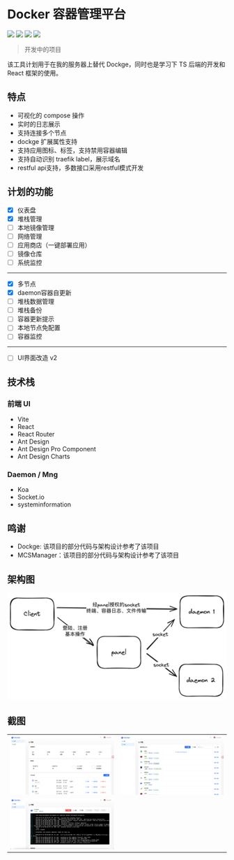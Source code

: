 # Docker 容器管理平台

![](https://img.shields.io/badge/状态-🧪%20实验性-red.svg)
![](https://img.shields.io/badge/启动时间-2024/6/7-green.svg)
![](https://img.shields.io/badge/优先级-MID-blue.svg)
![](https://img.shields.io/badge/版本-v1.0.0-yellow.svg)

> 开发中的项目

该工具计划用于在我的服务器上替代 Dockge，同时也是学习下 TS 后端的开发和 React 框架的使用。

## 特点

- 可视化的 compose 操作
- 实时的日志展示
- 支持连接多个节点
- dockge 扩展属性支持
- 支持应用图标、标签，支持禁用容器编辑
- 支持自动识别 traefik label，展示域名
- restful api支持，多数接口采用restful模式开发

## 计划的功能

- [x] 仪表盘
- [x] 堆栈管理
- [ ] 本地镜像管理
- [ ] 网络管理
- [ ] 应用商店（一键部署应用）
- [ ] 镜像仓库
- [ ] 系统监控

---

- [x] 多节点
- [x] daemon容器自更新
- [ ] 堆栈数据管理
- [ ] 堆栈备份
- [ ] 容器更新提示
- [ ] 本地节点免配置
- [ ] 容器监控

---

- [ ] UI界面改造 v2

## 技术栈

### 前端 UI

- Vite
- React
- React Router
- Ant Design
- Ant Design Pro Component
- Ant Design Charts

### Daemon / Mng

- Koa
- Socket.io
- systeminformation

## 鸣谢

- Dockge: 该项目的部分代码与架构设计参考了该项目
- MCSManager：该项目的部分代码与架构设计参考了该项目

## 架构图

![Architecture](./docs/architecture.png)

## 截图



<table>
<tr>
<td><img src="docs/home.png" alt="Home"></td>
<td><img src="docs/stacks.png" alt="Stack"></td>
</tr>
<tr>
<td><img src="docs/compose.png" alt="Compose"></td>
<td></td>
</tr>
</table>
